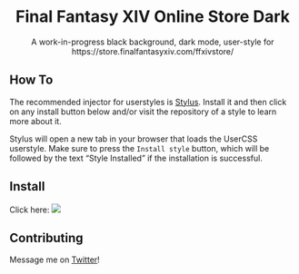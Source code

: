 <p align="center">
  <h1 align="center">Final Fantasy XIV Online Store Dark</h1>
  <p align="center">A work-in-progress black background, dark mode, user-style for https://store.finalfantasyxiv.com/ffxivstore/<p>
</p>

## How To
The recommended injector for userstyles is [Stylus](https://add0n.com/stylus.html).
Install it and then click on any install button below and/or visit the repository of a style to learn more about it.

Stylus will open a new tab in your browser that loads the UserCSS userstyle. Make sure to press the `Install style` button, which will be followed by the text “Style Installed” if the installation is successful.

## Install

Click here: [![](https://img.shields.io/badge/install%20with-stylus-006666?style=flat-square)](https://github.com/ipsusu/ffxivstore-dark/raw/master/ffxivstore-dark.user.css)

## Contributing

Message me on [Twitter](https://twitter.com/ipsusu)!
